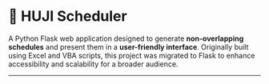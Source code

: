 # 📅 HUJI Scheduler

A Python Flask web application designed to generate **non-overlapping schedules** and present them in a **user-friendly interface**. Originally built using Excel and VBA scripts, this project was migrated to Flask to enhance accessibility and scalability for a broader audience.

---
